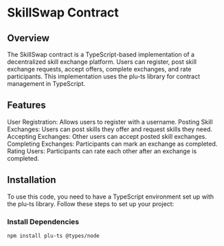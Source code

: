 # SkillSwap Contract

## Overview

The SkillSwap contract is a TypeScript-based implementation of a decentralized skill exchange platform. Users can register, post skill exchange requests, accept offers, complete exchanges, and rate participants. This implementation uses the plu-ts library for contract management in TypeScript.

## Features

User Registration: Allows users to register with a username.
Posting Skill Exchanges: Users can post skills they offer and request skills they need.
Accepting Exchanges: Other users can accept posted skill exchanges.
Completing Exchanges: Participants can mark an exchange as completed.
Rating Users: Participants can rate each other after an exchange is completed.

## Installation

To use this code, you need to have a TypeScript environment set up with the plu-ts library. Follow these steps to set up your project:

### Install Dependencies

`npm install plu-ts @types/node`